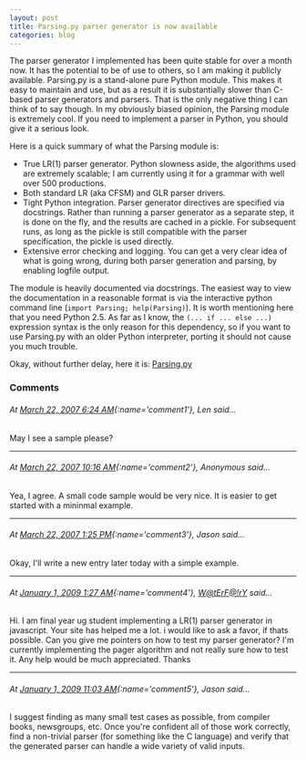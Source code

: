 ```yaml
---
layout: post
title: Parsing.py parser generator is now available
categories: blog
---
```


The parser generator I implemented has been quite stable for over a month now.
It has the potential to be of use to others, so I am making it publicly
available.  Parsing.py is a stand-alone pure Python module.  This makes it easy
to maintain and use, but as a result it is substantially slower than C-based
parser generators and parsers.  That is the only negative thing I can think of
to say though.  In my obviously biased opinion, the Parsing module is extremely
cool.  If you need to implement a parser in Python, you should give it a serious
look.

Here is a quick summary of what the Parsing module is:
- True LR(1) parser generator.  Python slowness aside, the algorithms used are
  extremely scalable; I am currently using it for a grammar with well over 500
  productions.
- Both standard LR (aka CFSM) and GLR parser drivers.
- Tight Python integration.  Parser generator directives are specified via
  docstrings.  Rather than running a parser generator as a separate step, it is
  done on the fly, and the results are cached in a pickle.  For subsequent runs,
  as long as the pickle is still compatible with the parser specification, the
  pickle is used directly.
- Extensive error checking and logging.  You can get a very clear idea of what
  is going wrong, during both parser generation and parsing, by enabling logfile
  output.

The module is heavily documented via docstrings.  The easiest way to view the
documentation in a reasonable format is via the interactive python command line
(`import Parsing; help(Parsing)`).  It is worth mentioning here that you
need Python 2.5.  As far as I know, the `(... if ... else ...)` expression
syntax is the only reason for this dependency, so if you want to use Parsing.py
with an older Python interpreter, porting it should not cause you much trouble.

Okay, without further delay, here it is: [Parsing.py](/files/Parsing/Parsing.py)

### Comments

###### At [March 22, 2007 6:24 AM](#comment1){:name='comment1'}, Len said...

May I see a sample please?

---

###### At [March 22, 2007 10:16 AM](#comment2){:name='comment2'}, Anonymous said...

Yea, I agree. A small code sample would be very nice. It is easier to get
started with a mininmal example.

---

###### At [March 22, 2007 1:25 PM](#comment3){:name='comment3'}, Jason said...

Okay, I'll write a new entry later today with a simple example.

---

###### At [January 1, 2009 1:27 AM](#comment4){:name='comment4'}, [W@tErF@!rY](http://www.blogger.com/profile/05922122790826112814) said...

Hi. I am final year ug student implementing a LR(1) parser generator in
javascript. Your site has helped me a lot. i would like to ask a favor, if thats
possible. Can you give me pointers on how to test my parser generator? I'm
currently implementing the pager algorithm and not really sure how to test it.
Any help would be much appreciated. Thanks

---

###### At [January 1, 2009 11:03 AM](#comment5){:name='comment5'},  Jason said...

I suggest finding as many small test cases as possible, from compiler books,
newsgroups, etc.  Once you're confident all of those work correctly, find a
non-trivial parser (for something like the C language) and verify that the
generated parser can handle a wide variety of valid inputs.
